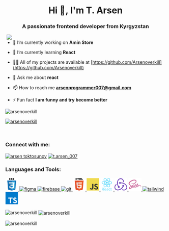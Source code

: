<h1 align="center">Hi 👋, I'm T. Arsen</h1>
<h3 align="center">A passionate frontend developer from Kyrgyzstan</h3>
<img align="right"  width="500" src="https://media.giphy.com/media/GbH8vRmrNHdVZhouBt/giphy.gif?cid=ecf05e47fz4afx5cdkwa8r0xj2fvyygnvg8mimpe2p8p9whs&ep=v1_gifs_search&rid=giphy.gif&ct=g"/>



- 🔭 I’m currently working on **Amin Store**

- 🌱 I’m currently learning **React**

- 👨‍💻 All of my projects are available at [https://github.com/Arsenoverkill](https://github.com/Arsenoverkill)

- 💬 Ask me about **react**

- 📫 How to reach me **arsenprogrammer007@gmail.com**

- ⚡ Fun fact **I am funny and try become better**

<p align="left"> <img src="https://komarev.com/ghpvc/?username=arsenoverkill&label=Profile%20views&color=0e75b6&style=flat" alt="arsenoverkill" /> </p>

<p align="left"> <a href="https://github.com/ryo-ma/github-profile-trophy"><img src="https://github-profile-trophy.vercel.app/?username=arsenoverkill" alt="arsenoverkill" /></a> </p>

<p align="left"> <a href="https://twitter.com/" target="blank"><img src="https://img.shields.io/twitter/follow/?logo=twitter&style=for-the-badge" alt="" /></a> </p>
<h3 align="left">Connect with me:</h3>
<p align="left">
<a href="https://linkedin.com/in/arsen toktosunov" target="blank"><img align="center" src="https://raw.githubusercontent.com/rahuldkjain/github-profile-readme-generator/master/src/images/icons/Social/linked-in-alt.svg" alt="arsen toktosunov" height="30" width="40" /></a>
<a href="https://instagram.com/t.arsen_007" target="blank"><img align="center" src="https://raw.githubusercontent.com/rahuldkjain/github-profile-readme-generator/master/src/images/icons/Social/instagram.svg" alt="t.arsen_007" height="30" width="40" /></a>
</p>

<h3 align="left">Languages and Tools:</h3>
<p align="left"> <a href="https://www.w3schools.com/css/" target="_blank" rel="noreferrer"> <img src="https://raw.githubusercontent.com/devicons/devicon/master/icons/css3/css3-original-wordmark.svg" alt="css3" width="40" height="40"/> </a> <a href="https://www.figma.com/" target="_blank" rel="noreferrer"> <img src="https://www.vectorlogo.zone/logos/figma/figma-icon.svg" alt="figma" width="40" height="40"/> </a> <a href="https://firebase.google.com/" target="_blank" rel="noreferrer"> <img src="https://www.vectorlogo.zone/logos/firebase/firebase-icon.svg" alt="firebase" width="40" height="40"/> </a> <a href="https://git-scm.com/" target="_blank" rel="noreferrer"> <img src="https://www.vectorlogo.zone/logos/git-scm/git-scm-icon.svg" alt="git" width="40" height="40"/> </a> <a href="https://www.w3.org/html/" target="_blank" rel="noreferrer"> <img src="https://raw.githubusercontent.com/devicons/devicon/master/icons/html5/html5-original-wordmark.svg" alt="html5" width="40" height="40"/> </a> <a href="https://developer.mozilla.org/en-US/docs/Web/JavaScript" target="_blank" rel="noreferrer"> <img src="https://raw.githubusercontent.com/devicons/devicon/master/icons/javascript/javascript-original.svg" alt="javascript" width="40" height="40"/> </a> <a href="https://reactjs.org/" target="_blank" rel="noreferrer"> <img src="https://raw.githubusercontent.com/devicons/devicon/master/icons/react/react-original-wordmark.svg" alt="react" width="40" height="40"/> </a> <a href="https://redux.js.org" target="_blank" rel="noreferrer"> <img src="https://raw.githubusercontent.com/devicons/devicon/master/icons/redux/redux-original.svg" alt="redux" width="40" height="40"/> </a> <a href="https://sass-lang.com" target="_blank" rel="noreferrer"> <img src="https://raw.githubusercontent.com/devicons/devicon/master/icons/sass/sass-original.svg" alt="sass" width="40" height="40"/> </a> <a href="https://tailwindcss.com/" target="_blank" rel="noreferrer"> <img src="https://www.vectorlogo.zone/logos/tailwindcss/tailwindcss-icon.svg" alt="tailwind" width="40" height="40"/> </a> <a href="https://www.typescriptlang.org/" target="_blank" rel="noreferrer"> <img src="https://raw.githubusercontent.com/devicons/devicon/master/icons/typescript/typescript-original.svg" alt="typescript" width="40" height="40"/> </a> </p>

<p><img align="left" src="https://github-readme-stats.vercel.app/api/top-langs?username=arsenoverkill&show_icons=true&locale=en&layout=compact" alt="arsenoverkill" /></p>

<p>&nbsp;<img align="center" src="https://github-readme-stats.vercel.app/api?username=arsenoverkill&show_icons=true&locale=en" alt="arsenoverkill" /></p>

<p><img align="center" src="https://github-readme-streak-stats.herokuapp.com/?user=arsenoverkill&" alt="arsenoverkill" /></p>
